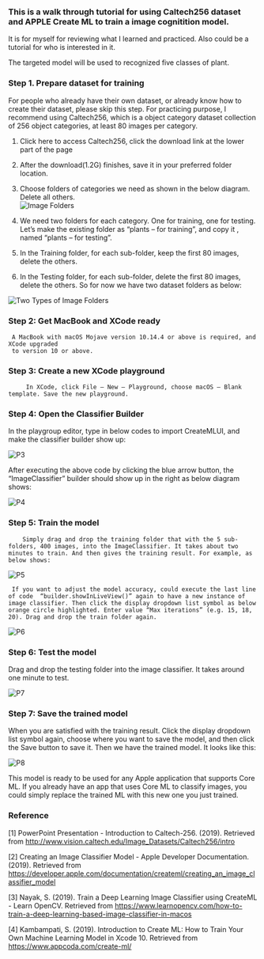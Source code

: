 ### This is a walk through tutorial for using Caltech256 dataset and APPLE Create ML to train a image cognitition model. 
It is for myself for reviewing what I learned and practiced. Also could be a tutorial for who is interested in it. 

The targeted model will be used to recognized five classes of plant. 

### Step 1. Prepare dataset for training
 For people who already have their own dataset, or already know how to create their dataset, please skip this step.
 For practicing purpose, I recommend using Caltech256, which is a object category dataset collection of 256 object categories, at least 80 images per category. 
 
1)	Click here to access Caltech256, click the download link at the lower part of the page

2)	After the download(1.2G) finishes, save it in your preferred folder location. 

3)	Choose folders of categories we need as shown in the below diagram. Delete all others.  
![Image Folders](images/P1.png)

4)	We need two folders for each category. One for training, one for testing. Let’s make the existing folder as “plants – for training”, and copy it , named “plants – for testing”.

5)	In the Training folder, for each sub-folder, keep the first 80 images, delete the others.

6)	In the Testing folder, for each sub-folder, delete the first 80 images, delete the others. 
So for now we have two dataset folders as below:

![Two Types of Image Folders](images/P2.png)

### Step 2: Get MacBook and XCode ready
     A MacBook with macOS Mojave version 10.14.4 or above is required, and XCode upgraded 
     to version 10 or above. 

### Step 3: Create a new XCode playground 
         In XCode, click File – New – Playground, choose macOS – Blank template. Save the new playground.
         
### Step 4: Open the Classifier Builder 
In the playgroup editor, type in below codes to import CreateMLUI, and make the classifier builder show up:

![P3](images/P3.png)

After executing the above code by clicking the blue arrow button, the “ImageClassifier” builder should show up in the right as below diagram shows:

![P4](images/P4.png)


### Step 5: Train the model
        Simply drag and drop the training folder that with the 5 sub-folders, 400 images, into the ImageClassifier. It takes about two minutes to train. And then gives the training result. For example, as below shows:
![P5](images/P5.png) 

     If you want to adjust the model accuracy, could execute the last line of code  “builder.showInLiveView()” again to have a new instance of image classifier. Then click the display dropdown list symbol as below orange circle highlighted. Enter value “Max iterations” (e.g. 15, 18, 20). Drag and drop the train folder again.
     
![P6](images/P6.png)     

### Step 6: Test the model
Drag and drop the testing folder into the image classifier. It takes around one minute to test. 

![P7](images/P7.png) 

### Step 7: Save the trained model
When you are satisfied with the training result. Click the display dropdown list symbol  again, choose where you want to save the model, and then click the Save button to save it. 
Then we have the trained model. It looks like this: 

![P8](images/P8.png) 
                                           
This model is ready to be used for any Apple application that supports Core ML. If you already have an app that uses Core ML to classify images, you could simply replace the trained ML with this new one you just trained. 

### Reference
[1] PowerPoint Presentation - Introduction to Caltech-256. (2019). Retrieved from http://www.vision.caltech.edu/Image_Datasets/Caltech256/intro

[2] Creating an Image Classifier Model - Apple Developer Documentation. (2019). Retrieved from https://developer.apple.com/documentation/createml/creating_an_image_classifier_model

[3] Nayak, S. (2019). Train a Deep Learning Image Classifier using CreateML - Learn OpenCV. Retrieved from https://www.learnopencv.com/how-to-train-a-deep-learning-based-image-classifier-in-macos

[4] Kambampati, S. (2019). Introduction to Create ML: How to Train Your Own Machine Learning Model in Xcode 10. Retrieved from https://www.appcoda.com/create-ml/
